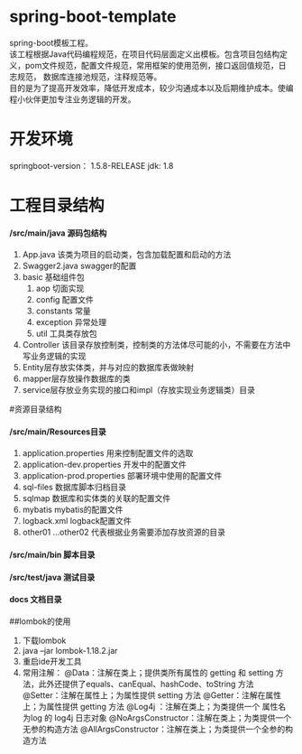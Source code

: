 # spring-boot-template
spring-boot模板工程。  
该工程根据Java代码编程规范，在项目代码层面定义出模板。包含项目包结构定义，pom文件规范，配置文件规范，常用框架的使用范例，接口返回值规范，日志规范，
数据库连接池规范，注释规范等。  
目的是为了提高开发效率，降低开发成本，较少沟通成本以及后期维护成本。使编程小伙伴更加专注业务逻辑的开发。  


# 开发环境
springboot-version： 1.5.8-RELEASE
jdk: 1.8

# 工程目录结构
#### /src/main/java  源码包结构
1. App.java 该类为项目的启动类，包含加载配置和启动的方法
2. Swagger2.java swagger的配置
3. basic 基础组件包
    1. aop 切面实现
    2. config 配置文件
    3. constants 常量
    4. exception 异常处理
    5. util 工具类存放包
4. Controller 该目录存放控制类，控制类的方法体尽可能的小，不需要在方法中写业务逻辑的实现
5. Entity层存放实体类，并与对应的数据库表做映射
6. mapper层存放操作数据库的类
7. service层存放业务实现的接口和impl（存放实现业务逻辑类）目录

#资源目录结构
#### /src/main/Resources目录
1. application.properties 用来控制配置文件的选取
2. application-dev.properties  开发中的配置文件
3. application-prod.properties  部署环境中使用的配置文件
4. sql-files 数据库脚本归档目录
5. sqlmap 数据库和实体类的关联的配置文件 
6. mybatis mybatis的配置文件
7. logback.xml logback配置文件
8. other01 …other02 代表根据业务需要添加存放资源的目录

#### /src/main/bin 脚本目录
#### /src/test/java 测试目录
#### docs 文档目录

##lombok的使用
1.	下载lombok
2.	java  –jar lombok-1.18.2.jar
3.	重启ide开发工具
4.	常用注解： 
@Data：注解在类上；提供类所有属性的 getting 和 setting 方法，此外还提供了equals、canEqual、hashCode、toString 方法 
@Setter：注解在属性上；为属性提供 setting 方法 
@Getter：注解在属性上；为属性提供 getting 方法 
@Log4j ：注解在类上；为类提供一个 属性名为log 的 log4j 日志对象 
@NoArgsConstructor：注解在类上；为类提供一个无参的构造方法 
@AllArgsConstructor：注解在类上；为类提供一个全参的构造方法


